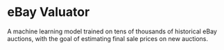 # eBay Valuator

A machine learning model trained on tens of thousands of historical eBay auctions, with the goal of estimating final sale prices on new auctions.
